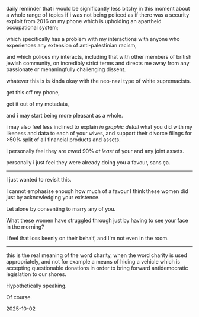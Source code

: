daily reminder that i would be significantly less bitchy in this moment about a whole range of topics if i was not being policed as if there was a security exploit from 2016 on my phone which is upholding an apartheid occupational system;

which specifically has a problem with my interactions with anyone who experiences any extension of anti-palestinian racism, 

and which polices my interacts, including that with other members of british jewish community, on incredibly strict terms and directs me away from any passionate or menaningfully challenging dissent.  

whatever this is is kinda okay with the neo-nazi type of white supremacists.  

get this off my phone,  

get it out of my metadata,  

and i may start being more pleasant as a whole.  

i may also feel less inclined to explain *in graphic detail* what you did with my likeness and data to each of your wives, and support their divorce filings for >50% split of all financial products and assets.  

i personally feel they are owed 90% *at least* of your and any joint assets.

personally i just feel they were already doing you a favour, sans ça. 

---

I just wanted to revisit this.  

I cannot emphasise enough how much of a favour I think these women did just by acknowledging your existence.  

Let alone by consenting to marry any of you.  

What these women have struggled through just by having to see your face in the morning?  

I feel that loss keenly on their behalf, and I'm not even in the room.

---

this is the real meaning of the word charity, when the word charity is used appropriately, and not for example a means of hiding a vehicle which is accepting questionable donations in order to bring forward antidemocratic legislation to our shores.  

Hypothetically speaking.  

Of course.

2025-10-02

